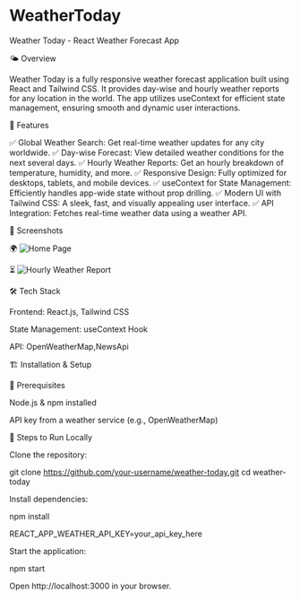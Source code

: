 # WeatherToday

Weather Today - React Weather Forecast App

🌤 Overview

Weather Today is a fully responsive weather forecast application built using React and Tailwind CSS. It provides day-wise and hourly weather reports for any location in the world. The app utilizes useContext for efficient state management, ensuring smooth and dynamic user interactions.

🚀 Features

✅ Global Weather Search: Get real-time weather updates for any city worldwide.
✅ Day-wise Forecast: View detailed weather conditions for the next several days.
✅ Hourly Weather Reports: Get an hourly breakdown of temperature, humidity, and more.
✅ Responsive Design: Fully optimized for desktops, tablets, and mobile devices.
✅ useContext for State Management: Efficiently handles app-wide state without prop drilling.
✅ Modern UI with Tailwind CSS: A sleek, fast, and visually appealing user interface.
✅ API Integration: Fetches real-time weather data using a weather API.

📸 Screenshots

🌍 ![Home Page]('./public/home.png)

⏳ ![Hourly Weather Report]('./public/hour.png)

🛠 Tech Stack

Frontend: React.js, Tailwind CSS

State Management: useContext Hook

API: OpenWeatherMap,NewsApi

🏗 Installation & Setup

🔹 Prerequisites

Node.js & npm installed

API key from a weather service (e.g., OpenWeatherMap)

🔹 Steps to Run Locally

Clone the repository:

git clone https://github.com/your-username/weather-today.git
cd weather-today

Install dependencies:

npm install

REACT_APP_WEATHER_API_KEY=your_api_key_here

Start the application:

npm start

Open http://localhost:3000 in your browser.
